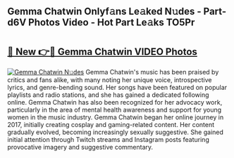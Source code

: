 ## Gemma Chatwin Onlyf𝚊ns Le𝚊ked N𝚞des - Part-d6V Photos Video - Hot Part Le𝚊ks TO5Pr

# <h2><a href="http://ab47600.deff.icu/?id=Gemma+Chatwin">🔗 New 👉🔴 Gemma Chatwin VIDEO Photos</a></h2>

[![Gemma Chatwin N𝚞des](https://i.imgur.com/rIISA9y.gif)](http://ab47600.deff.icu/?id=Gemma+Chatwin)
Gemma Chatwin's music has been praised by critics and fans alike, with many noting her unique voice, introspective lyrics, and genre-bending sound. Her songs have been featured on popular playlists and radio stations, and she has gained a dedicated following online. Gemma Chatwin has also been recognized for her advocacy work, particularly in the area of mental health awareness and support for young women in the music industry. Gemma Chatwin began her online journey in 2017, initially creating cosplay and gaming-related content. Her content gradually evolved, becoming increasingly sexually suggestive. She gained initial attention through Twitch streams and Instagram posts featuring provocative imagery and suggestive commentary.
